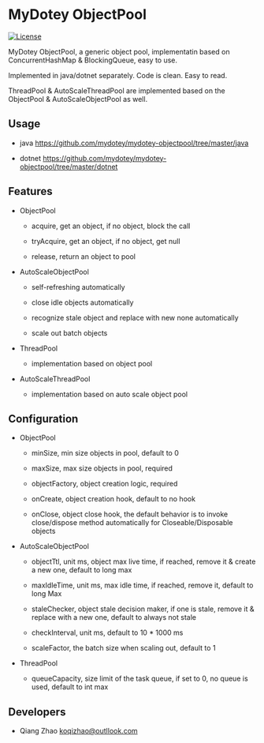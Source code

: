 # MyDotey ObjectPool

[![License](https://img.shields.io/badge/License-Apache%202.0-blue.svg)](https://opensource.org/licenses/Apache-2.0)

MyDotey ObjectPool, a generic object pool, implementatin based on ConcurrentHashMap & BlockingQueue, easy to use.

Implemented in java/dotnet separately. Code is clean. Easy to read.

ThreadPool & AutoScaleThreadPool are implemented based on the ObjectPool & AutoScaleObjectPool as well.

## Usage

* java
  https://github.com/mydotey/mydotey-objectpool/tree/master/java

* dotnet
  https://github.com/mydotey/mydotey-objectpool/tree/master/dotnet

## Features

* ObjectPool
  * acquire, get an object, if no object, block the call

  * tryAcquire, get an object, if no object, get null

  * release, return an object to pool

* AutoScaleObjectPool
  * self-refreshing automatically

  * close idle objects automatically

  * recognize stale object and replace with new none automatically

  * scale out batch objects

* ThreadPool
  * implementation based on object pool

* AutoScaleThreadPool
  * implementation based on auto scale object pool

## Configuration

* ObjectPool
  * minSize, min size objects in pool, default to 0

  * maxSize, max size objects in pool, required

  * objectFactory, object creation logic, required

  * onCreate, object creation hook, default to no hook

  * onClose, object close hook, the default behavior is to invoke close/dispose method automatically for Closeable/Disposable objects

* AutoScaleObjectPool

  * objectTtl, unit ms, object max live time, if reached, remove it & create a new one, default to long max

  * maxIdleTime, unit ms, max idle time, if reached, remove it, default to long Max

  * staleChecker, object stale decision maker, if one is stale, remove it & replace with a new one, default to always not stale

  * checkInterval, unit ms, default to 10 * 1000 ms

  * scaleFactor, the batch size when scaling out, default to 1

* ThreadPool
  * queueCapacity, size limit of the task queue, if set to 0, no queue is used, default to int max

## Developers

* Qiang Zhao <koqizhao@outllook.com>

